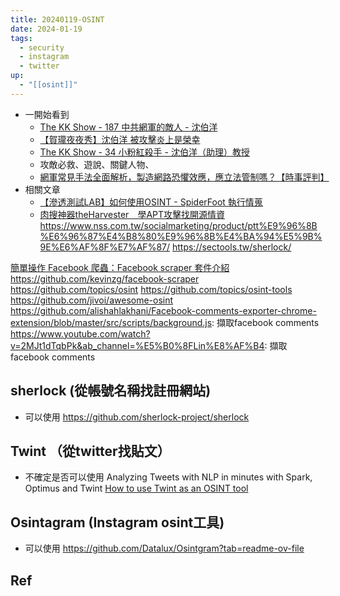 ```yaml
---
title: 20240119-OSINT
date: 2024-01-19
tags:
  - security
  - instagram
  - twitter
up:
  - "[[osint]]"
---
```

- 一開始看到
	- [The KK Show - 187 中共網軍的敵人 - 沈伯洋](https://youtu.be/Da2LDllZjHQ?si=KfYkfcB_ok7PZ_VH)
	- [【賀瓏夜夜秀】沈伯洋 被攻擊炎上是榮幸](https://youtu.be/eiBJmdjTOwU?si=HhDiyqeQFqkg7MT_)
	- [The KK Show - 34 小粉紅殺手 - 沈伯洋（助理）教授](https://youtu.be/XCBjCtCNcSQ?si=MRj2qceUZOXN-jqd)
	- 攻敵必救、遊說、關鍵人物、
	- [網軍常見手法全面解析，製造網路恐懼效應，應立法管制嗎？【時事評判】](https://youtu.be/NSt4RUKkkik?si=U-urp9djmwXdl-KR)
- 相關文章
	- [【滲透測試LAB】如何使用OSINT - SpiderFoot 執行情蒐](https://minmin0625.medium.com/滲透測試lab-如何使用osint-spiderfoot-執行情蒐-425de6e9198c)
	- [肉搜神器theHarvester　學APT攻擊找開源情資](https://www.netadmin.com.tw/netadmin/zh-tw/technology/E6BE51392849415BA8F586310A091CA5)
https://www.nss.com.tw/socialmarketing/product/ptt%E9%96%8B%E6%96%87%E4%B8%80%E9%96%8B%E4%BA%94%E5%9B%9E%E6%AF%8F%E7%AF%87/
https://sectools.tw/sherlock/

[簡單操作 Facebook 爬蟲：Facebook scraper 套件介紹](https://vocus.cc/article/63cd303ffd89780001d86678)
https://github.com/kevinzg/facebook-scraper
https://github.com/topics/osint
https://github.com/topics/osint-tools
https://github.com/jivoi/awesome-osint
https://github.com/alishahlakhani/Facebook-comments-exporter-chrome-extension/blob/master/src/scripts/background.js: 擷取facebook comments
https://www.youtube.com/watch?v=2MJt1dTqbPk&ab_channel=%E5%B0%8FLin%E8%AF%B4: 擷取facebook comments
## sherlock (從帳號名稱找註冊網站)
- 可以使用
https://github.com/sherlock-project/sherlock

## Twint （從twitter找貼文）
- 不確定是否可以使用
Analyzing Tweets with NLP in minutes with Spark, Optimus and Twint
[How to use Twint as an OSINT tool](https://pielco11.ovh/posts/twint-osint/)

## Osintagram (Instagram osint工具)
- 可以使用
https://github.com/Datalux/Osintgram?tab=readme-ov-file

## Ref
